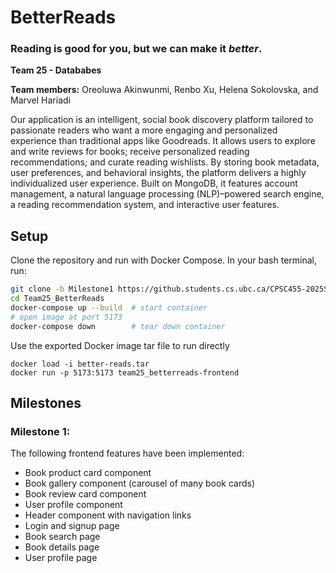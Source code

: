 # BetterReads
### Reading is good for you, but we can make it *better*.

**Team 25 - Datababes**

**Team members:** Oreoluwa Akinwunmi, Renbo Xu, Helena Sokolovska, and Marvel Hariadi

Our application is an intelligent, social book discovery platform tailored to passionate readers who want a more engaging and personalized experience than traditional apps like Goodreads. It allows users to explore and write reviews for books; receive personalized reading recommendations; and curate reading wishlists. By storing book metadata, user preferences, and behavioral insights, the platform delivers a highly individualized user experience. Built on MongoDB, it features account management, a natural language processing (NLP)–powered search engine, a reading recommendation system, and interactive user features.

## Setup

Clone the repository and run with Docker Compose. In your bash terminal, run:

```bash
git clone -b Milestone1 https://github.students.cs.ubc.ca/CPSC455-2025S/Team25_BetterReads.git
cd Team25_BetterReads
docker-compose up --build  # start container
# open image at port 5173
docker-compose down        # tear down container
```

Use the exported Docker image tar file to run directly
```
docker load -i better-reads.tar
docker run -p 5173:5173 team25_betterreads-frontend
```

## Milestones
### Milestone 1:
The following frontend features have been implemented:
- Book product card component
- Book gallery component (carousel of many book cards)
- Book review card component
- User profile component
- Header component with navigation links
- Login and signup page
- Book search page
- Book details page
- User profile page
